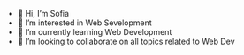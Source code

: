 - 👋 Hi, I’m Sofia
- 👀 I’m interested in Web Sevelopment
- 🌱 I’m currently learning Web Development
- 💞️ I’m looking to collaborate on all topics related to Web Dev

<!---
SofiaVossen/SofiaVossen is a ✨ special ✨ repository because its `README.md` (this file) appears on your GitHub profile.
You can click the Preview link to take a look at your changes.
--->
